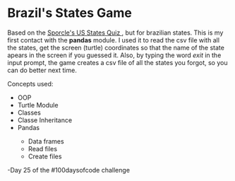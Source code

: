 # Brazil's States Game

Based on the [Sporcle's US States Quiz ](https://www.sporcle.com/games/g/states), but for brazilian states.
This is my first contact with the **pandas** module. I used it to read the csv file with all the states, get the screen (turtle) coordinates so that the name of the state apears in the screen if you guessed it. 
Also, by typing the word *exit* in the input prompt, the game creates a csv file of all the states you forgot, so you can do better next time. 

 
Concepts used:
<ul>  
<li>OOP</li>   
<li>Turtle Module</li> 
<li>Classes</li>   
<li>Classe Inheritance</li>  
<li>Pandas</li> 
<ul>
	<li>Data frames</li> 
	<li>Read files</li> 
	<li>Create files</li> 
</ul>
</ul>

-Day 25 of the #100daysofcode challenge
